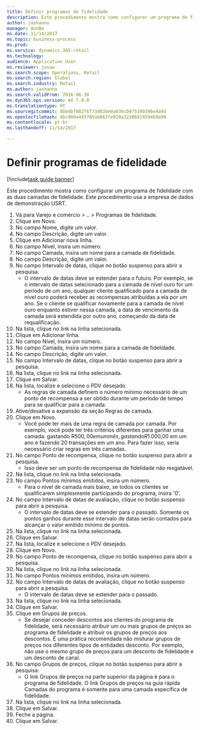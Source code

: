 ```yaml
--- 
title: Definir programas de fidelidade
description: Este procedimento mostra como configurar um programa de fidelidade com as duas camadas de fidelidade.
author: jashanno
manager: AnnBe
ms.date: 11/14/2017
ms.topic: business-process
ms.prod: 
ms.service: dynamics-365-retail
ms.technology: 
audience: Application User
ms.reviewer: josaw
ms.search.scope: Operations, Retail
ms.search.region: Global
ms.search.industry: Retail
ms.author: jashanno
ms.search.validFrom: 2016-06-30
ms.dyn365.ops.version: AX 7.0.0
ms.translationtype: HT
ms.sourcegitcommit: 8bbdbf882f6f73d03be0a036cb975109396e4a0d
ms.openlocfilehash: 4bc90da445765ab662fe920a3230681959469a90
ms.contentlocale: pt-br
ms.lasthandoff: 11/14/2017

---
```

# <a name="define-loyalty-programs"></a>Definir programas de fidelidade

[!include[task guide banner](../includes/task-guide-banner.md)]

Este procedimento mostra como configurar um programa de fidelidade com as duas camadas de fidelidade. Este procedimento usa a empresa de dados de demonstração USRT.

1. Vá para Varejo e comércio > .. > Programas de fidelidade.
2. Clique em Novo.
3. No campo Nome, digite um valor.
4. No campo Descrição, digite um valor.
5. Clique em Adicionar nova linha.
6. No campo Nível, insira um número.
7. No campo Camada, insira um nome para a camada de fidelidade.
8. No campo Descrição, digite um valor.
9. No campo Intervalo de datas, clique no botão suspenso para abrir a pesquisa.
    * O intervalo de datas deve se estender para o futuro. Por exemplo, se o intervalo de datas selecionado para a camada de nível ouro for um período de um ano, qualquer cliente qualificado para a camada de nível ouro poderá receber as recompensas atribuídas a ela por um ano. Se o cliente se qualificar novamente para a camada de nível ouro enquanto estiver nessa camada, a data de vencimento da camada será estendida por outro ano, começando da data de requalificação.  
10. Na lista, clique no link na linha selecionada.
11. Clique em Adicionar linha.
12. No campo Nível, insira um número.
13. No campo Camada, insira um nome para a camada de fidelidade.
14. No campo Descrição, digite um valor.
15. No campo Intervalo de datas, clique no botão suspenso para abrir a pesquisa.
16. Na lista, clique no link na linha selecionada.
17. Clique em Salvar.
18. Na lista, localize e selecione o PDV desejado.
    * As regras de camada definem o número mínimo necessário de um ponto de recompensa a ser obtido durante um período de tempo para se qualificar para a camada.  
19. Ative/desative a expansão da seção Regras de camada.
20. Clique em Novo.
    * Você pode ter mais de uma regra de camada por camada. Por exemplo, você pode ter três critérios diferentes para ganhar uma camada: gastando R$500,00 em um mês, gastando R$1.000,00 em um ano e fazendo 20 transações em um ano. Para fazer isso, seria necessário criar regras em três camadas.  
21. No campo Ponto de recompensa, clique no botão suspenso para abrir a pesquisa.
    * Isso deve ser um ponto de recompensa de fidelidade não resgatável.  
22. Na lista, clique no link na linha selecionada.
23. No campo Pontos mínimos emitidos, insira um número.
    * Para o nível de camada mais baixo, se todos os clientes se qualificarem simplesmente participando do programa, insira '0'.  
24. No campo Intervalo de datas de avaliação, clique no botão suspenso para abrir a pesquisa.
    * O intervalo de datas deve se estender para o passado. Somente os pontos ganhos durante esse intervalo de datas serão contados para alcançar o valor emitido mínimo de pontos.  
25. Na lista, clique no link na linha selecionada.
26. Clique em Salvar.
27. Na lista, localize e selecione o PDV desejado.
28. Clique em Novo.
29. No campo Ponto de recompensa, clique no botão suspenso para abrir a pesquisa.
30. Na lista, clique no link na linha selecionada.
31. No campo Pontos mínimos emitidos, insira um número.
32. No campo Intervalo de datas de avaliação, clique no botão suspenso para abrir a pesquisa.
    * O intervalo de datas deve se estender para o passado.  
33. Na lista, clique no link na linha selecionada.
34. Clique em Salvar.
35. Clique em Grupos de preços.
    * Se desejar conceder descontos aos clientes do programa de fidelidade, será necessário atribuir um ou mais grupos de preços ao programa de fidelidade e atribuir os grupos de preços aos descontos. É uma prática recomendada não misturar grupos de preços nos diferentes tipos de entidades desconto.  Por exemplo, não use o mesmo grupo de preços para um desconto de fidelidade e um desconto de canal.  
36. No campo Grupos de preços, clique no botão suspenso para abrir a pesquisa.
    * O link Grupos de preços na parte superior da página é para o programa de fidelidade. O link Grupos de preços na guia rápida Camadas do programa é somente para uma camada específica de fidelidade.  
37. Na lista, clique no link na linha selecionada.
38. Clique em Salvar.
39. Feche a página.
40. Clique em Salvar.


